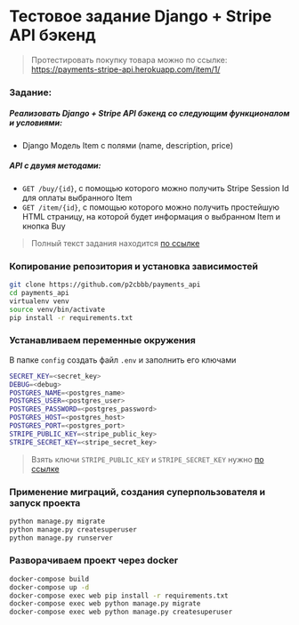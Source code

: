 # Тестовое задание Django + Stripe API бэкенд
> Протестировать покупку товара можно по ссылке: https://payments-stripe-api.herokuapp.com/item/1/

### Задание:
##### Реализовать Django + Stripe API бэкенд со следующим функционалом и условиями:
- Django Модель Item с полями (name, description, price) 
##### API с двумя методами:
- `GET /buy/{id}`, c помощью которого можно получить Stripe Session Id для оплаты выбранного Item
- `GET /item/{id}`, c помощью которого можно получить простейшую HTML страницу, на которой будет информация о выбранном Item и кнопка Buy

>Полный текст задания находится [по ссылке](https://github.com/p2cbbb/payments_api/blob/main/task.md)

### Копирование репозитория и установка зависимостей
```bash
git clone https://github.com/p2cbbb/payments_api
cd payments_api
virtualenv venv
source venv/bin/activate
pip install -r requirements.txt
```

### Устанавливаем переменные окружения
В папке `config` создать файл `.env` и заполнить eго ключами

```bash
SECRET_KEY=<secret_key>
DEBUG=<debug>
POSTGRES_NAME=<postgres_name>
POSTGRES_USER=<postgres_user>
POSTGRES_PASSWORD=<postgres_password>
POSTGRES_HOST=<postgres_host>
POSTGRES_PORT=<postgres_port>
STRIPE_PUBLIC_KEY=<stripe_public_key>
STRIPE_SECRET_KEY=<stripe_secret_key>
```
>Взять ключи `STRIPE_PUBLIC_KEY` и `STRIPE_SECRET_KEY` нужно [по ссылке](https://dashboard.stripe.com/login?redirect=%2Ftest%2Fapikeys)

### Применение миграций, создания суперпользователя и запуск проекта
```bash
python manage.py migrate
python manage.py createsuperuser
python manage.py runserver
```

### Разворачиваем проект через docker
```bash
docker-compose build
docker-compose up -d
docker-compose exec web pip install -r requirements.txt
docker-compose exec web python manage.py migrate
docker-compose exec web python manage.py createsuperuser
```

